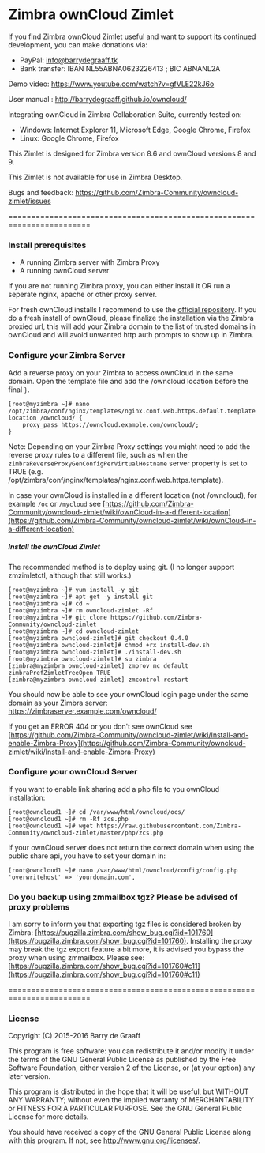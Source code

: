 Zimbra ownCloud Zimlet
==========

If you find Zimbra ownCloud Zimlet useful and want to support its continued development, you can make donations via:
- PayPal: info@barrydegraaff.tk
- Bank transfer: IBAN NL55ABNA0623226413 ; BIC ABNANL2A

Demo video: https://www.youtube.com/watch?v=gfVLE22kJ6o

User manual : http://barrydegraaff.github.io/owncloud/

Integrating ownCloud in Zimbra Collaboration Suite, currently tested on:
- Windows: Internet Explorer 11, Microsoft Edge, Google Chrome, Firefox
- Linux: Google Chrome, Firefox

This Zimlet is designed for Zimbra version 8.6 and ownCloud versions 8 and 9.

This Zimlet is not available for use in Zimbra Desktop.

Bugs and feedback: https://github.com/Zimbra-Community/owncloud-zimlet/issues

========================================================================

### Install prerequisites
  - A running Zimbra server with Zimbra Proxy
  - A running ownCloud server
  
If you are not running Zimbra proxy, you can either install it OR run a seperate nginx, apache or other proxy server.

For fresh ownCloud installs I recommend to use the [official repository](https://download.owncloud.org/download/repositories/stable/owncloud/). If you do a fresh install of ownCloud, please finalize the installation via the Zimbra proxied url, this will add your Zimbra domain to the list of trusted domains in ownCloud and will avoid unwanted http auth prompts to show up in Zimbra.


### Configure your Zimbra Server
Add a reverse proxy on your Zimbra to access ownCloud in the same domain. Open the template file and add the /owncloud location before the final `}`. 

    [root@myzimbra ~]# nano /opt/zimbra/conf/nginx/templates/nginx.conf.web.https.default.template
    location /owncloud/ {
        proxy_pass https://owncloud.example.com/owncloud/;
    }

Note: Depending on your Zimbra Proxy settings you might need to add the reverse proxy rules to a different file, such as when the `zimbraReverseProxyGenConfigPerVirtualHostname` server property is set to TRUE (e.g. /opt/zimbra/conf/nginx/templates/nginx.conf.web.https.template). 

In case your ownCloud is installed in a different location (not /owncloud), for example `/oc` or `/mycloud` see 
[https://github.com/Zimbra-Community/owncloud-zimlet/wiki/ownCloud-in-a-different-location](https://github.com/Zimbra-Community/owncloud-zimlet/wiki/ownCloud-in-a-different-location)
    
##### Install the ownCloud Zimlet
The recommended method is to deploy using git. (I no longer support zmzimletctl, although that still works.)

    [root@myzimbra ~]# yum install -y git 
    [root@myzimbra ~]# apt-get -y install git
    [root@myzimbra ~]# cd ~
    [root@myzimbra ~]# rm owncloud-zimlet -Rf
    [root@myzimbra ~]# git clone https://github.com/Zimbra-Community/owncloud-zimlet
    [root@myzimbra ~]# cd owncloud-zimlet
    [root@myzimbra owncloud-zimlet]# git checkout 0.4.0
    [root@myzimbra owncloud-zimlet]# chmod +rx install-dev.sh
    [root@myzimbra owncloud-zimlet]# ./install-dev.sh
    [root@myzimbra owncloud-zimlet]# su zimbra
    [zimbra@myzimbra owncloud-zimlet] zmprov mc default zimbraPrefZimletTreeOpen TRUE
    [zimbra@myzimbra owncloud-zimlet] zmcontrol restart

You should now be able to see your ownCloud login page under the same domain as your Zimbra server: https://zimbraserver.example.com/owncloud/ 

If you get an ERROR 404 or you don't see ownCloud see 
[https://github.com/Zimbra-Community/owncloud-zimlet/wiki/Install-and-enable-Zimbra-Proxy](https://github.com/Zimbra-Community/owncloud-zimlet/wiki/Install-and-enable-Zimbra-Proxy)

### Configure your ownCloud Server

If you want to enable link sharing add a php file to you ownCloud installation:

    [root@owncloud1 ~]# cd /var/www/html/owncloud/ocs/
    [root@owncloud1 ~]# rm -Rf zcs.php
    [root@owncloud1 ~]# wget https://raw.githubusercontent.com/Zimbra-Community/owncloud-zimlet/master/php/zcs.php

If your ownCloud server does not return the correct domain when using the public share api, you have to set your domain in:

    [root@owncloud1 ~]# nano /var/www/html/owncloud/config/config.php   
    'overwritehost' => 'yourdomain.com',    

### Do you backup using zmmailbox tgz? Please be advised of proxy problems

I am sorry to inform you that exporting tgz files is considered broken by Zimbra: [https://bugzilla.zimbra.com/show_bug.cgi?id=101760](https://bugzilla.zimbra.com/show_bug.cgi?id=101760). 
Installing the proxy may break the tgz export feature a bit more, it is advised you bypass the proxy when using zmmailbox. Please see: [https://bugzilla.zimbra.com/show_bug.cgi?id=101760#c11](https://bugzilla.zimbra.com/show_bug.cgi?id=101760#c11)





========================================================================

### License

Copyright (C) 2015-2016  Barry de Graaff

This program is free software: you can redistribute it and/or modify
it under the terms of the GNU General Public License as published by
the Free Software Foundation, either version 2 of the License, or
(at your option) any later version.

This program is distributed in the hope that it will be useful,
but WITHOUT ANY WARRANTY; without even the implied warranty of
MERCHANTABILITY or FITNESS FOR A PARTICULAR PURPOSE.  See the
GNU General Public License for more details.

You should have received a copy of the GNU General Public License
along with this program.  If not, see http://www.gnu.org/licenses/.
